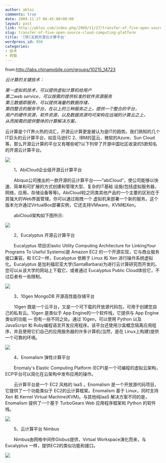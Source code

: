 ```yaml
---
author: abloz
comments: true
date: 2009-11-27 06:45:00+00:00
layout: post
link: http://abloz.com/index.php/2009/11/27/transfer-of-five-open-source-cloud-computing-platform/
slug: transfer-of-five-open-source-cloud-computing-platform
title: '[转]五款开源云计算平台'
wordpress_id: 958
categories:
- 技术
- 转载
---
```


from:http://labs.chinamobile.com/groups/10215_14723

_云计算的关键技术：_

_第一虚拟机技术，可以提供虚拟计算机给用户  
第二web service，可以按需的提供标准的软件资源服务  
第三数据即服务，可以提供海量的数据存储，  
第四整合的服务平台，在以上的三种服务之上，提供一个整合的平台，  
用户的硬件资源，软件资源，以及数据资源均可架构在远端的计算云之上，  
从而按需的提供整体的计算解决方案。_

云计算是个IT界火热的词汇，开源云计算更是被认为是IT的趋势。我们熟知的几个IT巨头的云计算平台，如亚马逊EC  2、IBM的蓝云、微软的Azure、Sun Cloud等，那么开源云计算的平台又有哪些呢?以下列举了开源中国社区收录的5款知名的开源云计算平台。 

![](http://www.chinacloud.cn/upload/2009-08/090802224569001.jpg)

　　1、AbiCloud企业级开源云计算平台

　　Abiquo公司推出的一款开源的云计算平台——“abiCloud”，使公司能够以快速、简单和可扩展的方式创建和管理大型、复杂的IT基础 设施(包括虚拟服务器，网络，应用，存储设备等等)。AbiCloud较之同类其他产品的一个主要的区别在于其强大的Web界面管理。你可以通过拖拽一个 虚拟机来部署一个新的服务。这个版本允许通过VirtualBox部署实例，它还支持VMware，KVM和Xen。　　

　　abiCloud架构如下图所示:　　

![](http://www.chinacloud.cn/upload/2009-08/090802224569005.jpg)

　　2、Eucalyptus 开源云计算平台

　　Eucalyptus 项目(Elastic Utility Computing Architecture for  LinkingYour Programs To Useful Systems)是 Amazon EC2 的一个开源实现，它与商业服务接口兼容。和 EC2一样，Eucalyptus 依赖于 Linux 和 Xen 进行操作系统虚拟化。Eucalyptus  是加利福尼亚大学(SantaBarbara)为进行云计算研究而开发的。您可以从该大学的网站上下载它，或者通过 Eucalyptus Public Cloud体验它，不过后者有一些限制。　　

![](http://www.chinacloud.cn/upload/2009-08/090802224569004.jpg)

　　3、10gen MongoDB 开源高性能存储平台

　　10gen 既是一个云平台，又是一个可下载的开放源代码包，可用于创建您自己的私有云。10gen 是类似于 App  Engine的一个软件栈，它提供与 App Engine 类似的功能 — 但有一些不同之处。通过 10gen，可以使用 Python  以及JavaScript 和  Ruby编程语言开发应用程序。该平台还使用沙盒概念隔离应用程序，并且使用它们自己的应用服务器的许多计算机(当然，是在  Linux上构建)提供一个可靠的环境。　　

![](http://www.chinacloud.cn/upload/2009-08/090802224569003.jpg)

　　4、Enomalism 弹性计算平台

　　Enomaly's Elastic Computing Platform (ECP)是一个可编程的虚拟云架构，ECP平台可以简化在云架构中发布应用的操作。

　　云计算平台是一个 EC2 风格的 IaaS 。Enomalism 是一个开放源代码项目，它提供了一个功能类似于  EC2的云计算框架。Enomalism 基于 Linux，同时支持 Xen 和 Kernel Virtual  Machine(KVM)。与其他纯IaaS 解决方案不同的是，Enomalism 提供了一个基于 TurboGears Web 应用程序框架和  Python 的软件栈。　　

![](http://www.chinacloud.cn/upload/2009-08/090802224569002.jpg)

　　5、云计算平台 Nimbus

　　Nimbus由网格中间件Globus提供，Virtual Workspace演化而来，与Eucalyptus 一样，提供EC2的类似功能和接口。

  
  


![](http://img.zemanta.com/pixy.gif?x-id=7b452a30-a5de-823e-bd1e-556e9089c871)
